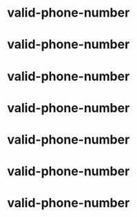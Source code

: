 # valid-phone-number
# valid-phone-number
# valid-phone-number
# valid-phone-number
# valid-phone-number
# valid-phone-number
# valid-phone-number
